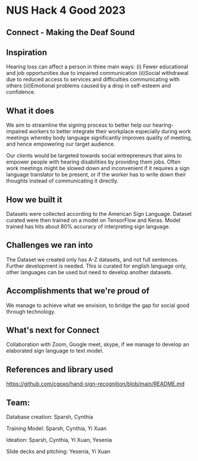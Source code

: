# NUS Hack 4 Good 2023
## Connect - Making the Deaf Sound

## Inspiration
Hearing loss can affect a person in three main ways:
(i) Fewer educational and job opportunities due to impaired communication
(ii)Social withdrawal due to reduced access to services and difficulties communicating with others
(iii)Emotional problems caused by a drop in self-esteem and confidence.

## What it does
We aim to streamline the signing process to better help our hearing-impaired workers to better integrate their workplace especially during work meetings whereby body language significantly improves quality of meeting, and hence empowering our target audience.

Our clients would be targeted towards social entrepreneurs that aims to empower people with hearing disabilities by providing them jobs. Often work meetings might be slowed down and inconvenient if it requires a sign language translator to be present, or if the worker has to write down their thoughts instead of communicating it directly.

## How we built it
Datasets were collected according to the American Sign Language. 
Dataset curated were then trained on a model on TensorFlow and Keras. 
Model trained has hits about 80% accuracy of interpreting sign language. 

## Challenges we ran into
The Dataset we created only has A-Z datasets, and not full  sentences. Further development is needed. 
This is curated for english language only, other languages can be used but need to develop another datasets.

## Accomplishments that we're proud of
We manage to achieve what we envision, to bridge the gap for social good through technology.

## What's next for Connect
Collaboration with Zoom, Google meet, skype, if we manage to develop an elaborated sign language to text model.


## References and library used
https://github.com/cgoxo/hand-sign-recognition/blob/main/README.md

## Team: 

Database creation: Sparsh, Cynthia

Training Model: Sparsh, Cynthia, Yi Xuan

Ideation: Sparsh, Cynthia, Yi Xuan, Yesenia

Slide decks and pitching: Yesenia, Yi Xuan

